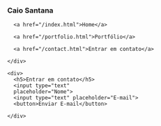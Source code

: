 <html>
  <body>
    <div>
      <h3> Caio Santana</h3>

      <a href="/index.html">Home</a>

      <a href="/portfolio.html">Portfólio</a>

      <a href="/contact.html">Entrar em contato</a>

    </div>

    <div>
      <h5>Entrar em contato</h5>
      <input type="text"
      placeholder="Nome">
      <input type="text" placeholder="E-mail">
      <button>Enviar E-mail</button>

    </div>
  </body>
</html>
